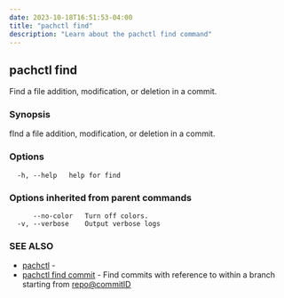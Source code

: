 ```yaml
---
date: 2023-10-18T16:51:53-04:00
title: "pachctl find"
description: "Learn about the pachctl find command"
---
```


## pachctl find

Find a file addition, modification, or deletion in a commit.

### Synopsis

fInd a file addition, modification, or deletion in a commit.

### Options

```
  -h, --help   help for find
```

### Options inherited from parent commands

```
      --no-color   Turn off colors.
  -v, --verbose    Output verbose logs
```

### SEE ALSO

* [pachctl](../pachctl)	 - 
* [pachctl find commit](../pachctl_find_commit)	 - Find commits with reference to <filePath> within a branch starting from <repo@commitID>

